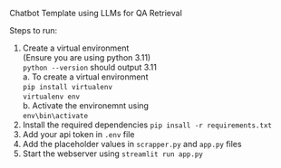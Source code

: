 Chatbot Template using LLMs for QA Retrieval

Steps to run:

1. Create a virtual environment\
   (Ensure you are using python 3.11)\
   `python --version` should output 3.11\
  a. To create a virtual environment\
   `pip install virtualenv`\
   `virtualenv env`\
  b. Activate the environemnt using\
   `env\bin\activate`
2. Install the required dependencies
  `pip insall -r requirements.txt`
3. Add your api token in `.env` file
4. Add the placeholder values in `scrapper.py` and `app.py` files
5. Start the webserver using
  `streamlit run app.py`
